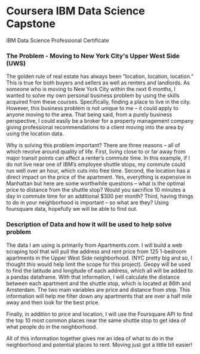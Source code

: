 # Coursera IBM Data Science Capstone 
IBM Data Science Professional Certificate

### The Problem - Moving to New York City's Upper West Side (UWS)
The golden rule of real estate has always been “location, location, location.”  This is true for both buyers and sellers as well as renters and landlords.  As someone who is moving to New York City within the next 6 months, I wanted to solve my own personal business problem by using the skills acquired from these courses.  Specifically, finding a place to live in the city.  However, this business problem is not unique to me – it could apply to anyone moving to the area.  That being said, from a purely business perspective, I could easily be a broker for a property management company giving professional recommendations to a client moving into the area by using the location data.

Why is solving this problem important?  There are three reasons – all of which revolve around quality of life.  First, living close to or far away from major transit points can affect a renter’s commute time.  In this example, if I do not live near one of IBM’s employee shuttle stops, my commute could run well over an hour, which cuts into free time.  Second, the location has a direct impact on the price of the apartment.  Yes, everything is expensive in Manhattan but here are some worthwhile questions – what is the optimal price to distance from the shuttle stop? Would you sacrifice 10 minutes a day in commute time for an additional $300 per month? Third, having things to do in your neighborhood is important – so what are they? Using foursquare data, hopefully we will be able to find out.

### Description of Data and how it will be used to help solve problem
The data I am using is primarily from Apartments.com.  I will build a web scraping tool that will pull the address and rent price from 125 1-bedroom apartments in the Upper West Side neighborhood. (NYC pretty big and so, I thought this would help limit the scope for this project).  Geopy will be used to find the latitude and longitude of each address, which all will be added to a pandas dataframe.  With that information, I will calculate the distance between each apartment and the shuttle stop, which is located at 86th and Amsterdam.  The two main variables are price and distance from stop.  This information will help me filter down any apartments that are over a half mile away and then look for the best price.

Finally, in addition to price and location, I will use the Foursquare API to find the top 10 most common places near the same shuttle stop to get idea of what people do in the neighborhood.

All of this information together gives me an idea of what to do in the neighborhood and potential places to rent.  Moving just got a little bit easier!
